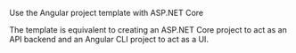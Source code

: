 Use the Angular project template with ASP.NET Core

The template is equivalent to creating an ASP.NET Core project to act as an API backend and an Angular CLI project to act as a UI.

